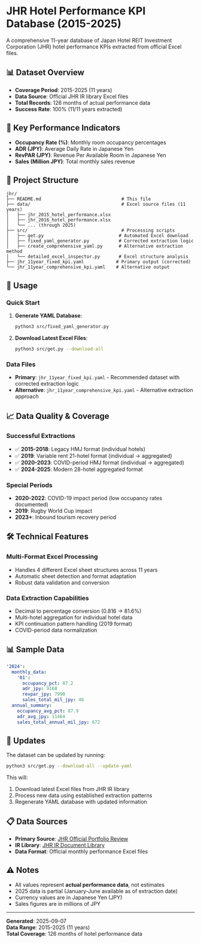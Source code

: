 # JHR Hotel Performance KPI Database (2015-2025)

A comprehensive 11-year database of Japan Hotel REIT Investment Corporation (JHR) hotel performance KPIs extracted from official Excel files.

## 📊 Dataset Overview

- **Coverage Period**: 2015-2025 (11 years)
- **Data Source**: Official JHR IR library Excel files
- **Total Records**: 126 months of actual performance data
- **Success Rate**: 100% (11/11 years extracted)

## 🎯 Key Performance Indicators

- **Occupancy Rate (%)**: Monthly room occupancy percentages
- **ADR (JPY)**: Average Daily Rate in Japanese Yen
- **RevPAR (JPY)**: Revenue Per Available Room in Japanese Yen
- **Sales (Million JPY)**: Total monthly sales revenue

## 📁 Project Structure

```
jhr/
├── README.md                              # This file
├── data/                                  # Excel source files (11 years)
│   ├── jhr_2015_hotel_performance.xlsx
│   ├── jhr_2016_hotel_performance.xlsx
│   └── ... (through 2025)
├── src/                                   # Processing scripts
│   ├── get.py                            # Automated Excel download
│   ├── fixed_yaml_generator.py           # Corrected extraction logic
│   ├── create_comprehensive_yaml.py      # Alternative extraction method
│   └── detailed_excel_inspector.py       # Excel structure analysis
├── jhr_11year_fixed_kpi.yaml            # Primary output (corrected)
└── jhr_11year_comprehensive_kpi.yaml    # Alternative output
```

## 🚀 Usage

### Quick Start

1. **Generate YAML Database**:
   ```bash
   python3 src/fixed_yaml_generator.py
   ```

2. **Download Latest Excel Files**:
   ```bash
   python3 src/get.py --download-all
   ```

### Data Files

- **Primary**: `jhr_11year_fixed_kpi.yaml` - Recommended dataset with corrected extraction logic
- **Alternative**: `jhr_11year_comprehensive_kpi.yaml` - Alternative extraction approach

## 📈 Data Quality & Coverage

### Successful Extractions
- ✅ **2015-2018**: Legacy HMJ format (individual hotels)
- ✅ **2019**: Variable rent 21-hotel format (individual → aggregated)
- ✅ **2020-2023**: COVID-period HMJ format (individual → aggregated)  
- ✅ **2024-2025**: Modern 28-hotel aggregated format

### Special Periods
- **2020-2022**: COVID-19 impact period (low occupancy rates documented)
- **2019**: Rugby World Cup impact
- **2023+**: Inbound tourism recovery period

## 🛠️ Technical Features

### Multi-Format Excel Processing
- Handles 4 different Excel sheet structures across 11 years
- Automatic sheet detection and format adaptation
- Robust data validation and conversion

### Data Extraction Capabilities
- Decimal to percentage conversion (0.816 → 81.6%)
- Multi-hotel aggregation for individual hotel data
- KPI continuation pattern handling (2019 format)
- COVID-period data normalization

## 📊 Sample Data

```yaml
'2024':
  monthly_data:
    '01':
      occupancy_pct: 87.2
      adr_jpy: 9168
      revpar_jpy: 7990
      sales_total_mil_jpy: 46
  annual_summary:
    occupancy_avg_pct: 87.9
    adr_avg_jpy: 11464
    sales_total_annual_mil_jpy: 672
```

## 🔄 Updates

The dataset can be updated by running:
```bash
python3 src/get.py --download-all --update-yaml
```

This will:
1. Download latest Excel files from JHR IR library
2. Process new data using established extraction patterns
3. Regenerate YAML database with updated information

## 📋 Data Sources

- **Primary Source**: [JHR Official Portfolio Review](https://www.jhrth.co.jp/ja/portfolio/review.html)
- **IR Library**: [JHR IR Document Library](https://www.jhrth.co.jp/ja/ir/library.html)
- **Data Format**: Official monthly performance Excel files

## ⚠️ Notes

- All values represent **actual performance data**, not estimates
- 2025 data is partial (January-June available as of extraction date)
- Currency values are in Japanese Yen (JPY)
- Sales figures are in millions of JPY

---

**Generated**: 2025-09-07  
**Data Range**: 2015-2025 (11 years)  
**Total Coverage**: 126 months of hotel performance data